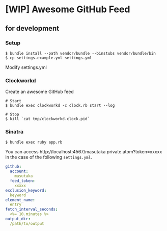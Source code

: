 # [WIP] Awesome GitHub Feed

## for development

### Setup

    $ bundle install --path vendor/bundle --binstubs vendor/bundle/bin
    $ cp settings.example.yml settings.yml

Modify settings.yml

### Clockworkd

Create an awesome GitHub feed

    # Start
    $ bundle exec clockworkd -c clock.rb start --log

    # Stop
    $ kill `cat tmp/clockworkd.clock.pid`

### Sinatra

    $ bundle exec ruby app.rb

You can access http://localhost:4567/masutaka.private.atom?token=xxxxx in the case of the following `settings.yml`.

```yaml
github:
  account:
    masutaka
  feed_token:
    xxxxx
exclusion_keyword:
  keyword
element_name:
  entry
fetch_interval_seconds:
  <%= 10.minutes %>
output_dir:
  /path/to/output
```
